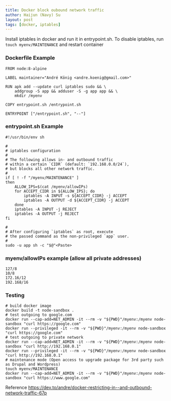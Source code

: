 ```yaml
---
title: Docker block oubound network traffic
author: Haijun (Navy) Su
layout: post
tags: [docker, iptables]
---
```


Install iptables in docker and run it in entrypoint.sh. To disable iptables, run `touch myenv/MAINTENANCE` and restart container

### Dockerfile Example

```
FROM node:8-alpine

LABEL maintainer="André König <andre.koenig@gmail.com>"

RUN apk add --update curl iptables sudo && \
    addgroup -S app && adduser -S -g app app && \
    mkdir /myenv

COPY entrypoint.sh /entrypoint.sh

ENTRYPOINT ["/entrypoint.sh", "--"]
```

### entrypoint.sh Example

```shell
#!/usr/bin/env sh

#
# iptables configuration
#
# The following allows in- and outbound traffic
# within a certain `CIDR` (default: `192.168.0.0/24`),
# but blocks all other network traffic.
#
if [ ! -f "/myenv/MAINTENANCE" ]
then
    ALLOW_IPS=$(cat /myenv/allowIPs)
    for ACCEPT_CIDR in ${ALLOW_IPS}; do
        iptables -A INPUT -s ${ACCEPT_CIDR} -j ACCEPT
        iptables -A OUTPUT -d ${ACCEPT_CIDR} -j ACCEPT
    done
    iptables -A INPUT -j REJECT
    iptables -A OUTPUT -j REJECT
fi

#
# After configuring `iptables` as root, execute
# the passed command as the non-privileged `app` user.
#
sudo -u app sh -c "$@"<Paste>
```

### myenv/allowIPs example (allow all private addresses)
```
127/8
10/8
172.16/12
192.168/16
```

### Testing

```shell
# build docker image
docker build -t node-sandbox .
# test outgoing to google.com
docker run --cap-add=NET_ADMIN -it --rm -v "${PWD}"/myenv:/myenv node-sandbox "curl https://google.com"
docker run --privileged -it --rm -v "${PWD}"/myenv:/myenv node-sandbox "curl https://google.com"
# test outgoing to private network
docker run --cap-add=NET_ADMIN -it --rm -v "${PWD}"/myenv:/myenv node-sandbox "curl http://192.168.0.1"
docker run --privileged -it --rm -v "${PWD}"/myenv:/myenv node-sandbox "curl http://192.168.0.1"
# maintenance mode (Open access to upgrade package for 3rd party such as Drupal and Wordpress)
touch myenv/MAINTENANCE
docker run --cap-add=NET_ADMIN -it --rm -v "${PWD}"/myenv:/myenv node-sandbox "curl https://www.google.com"
```

Reference <https://dev.to/andre/docker-restricting-in--and-outbound-network-traffic-67p>
